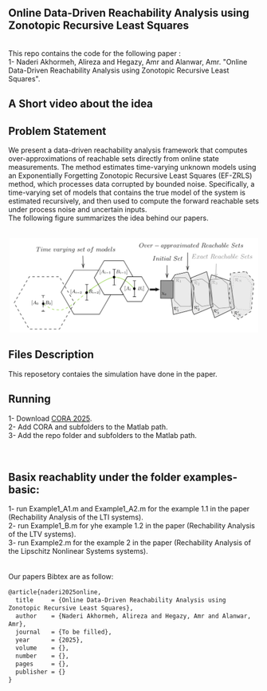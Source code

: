 ## Online Data-Driven Reachability Analysis using Zonotopic Recursive Least Squares
<br/> 
This repo contains the code for the following paper :<br/> 
1- Naderi Akhormeh, Alireza and Hegazy, Amr and Alanwar, Amr. "Online Data-Driven Reachability Analysis using Zonotopic Recursive Least Squares".

## A Short video about the idea
 

## Problem Statement
We present a data-driven reachability analysis framework that computes over-approximations of reachable sets directly from online state measurements. The method estimates time-varying unknown models using an Exponentially Forgetting Zonotopic Recursive Least Squares (EF-ZRLS) method, which processes data corrupted by bounded noise. Specifically, a time-varying set of models that contains the true model of the system is estimated recursively, and then used to compute the forward reachable sets under process noise and uncertain inputs.<br />
The following figure summarizes the idea behind our papers.
<br /> <br />
<p align="center">
<img
src="Figures/diagram.jpg"
raw=true
alt="Subject Pronouns"
width=500
/>
</p>

## Files Description 
This reposetory contaies the simulation have done in the paper.<br />


## Running 
1- Download [CORA 2025](https://tumcps.github.io/CORA//pages/archive/v2025/index.html).<br />
2- Add CORA and subfolders to the Matlab path.  <br />
3- Add the repo folder and subfolders to the Matlab path.  <br />
<br />
<br />
## Basix reachablity under the folder examples-basic:<br />
1- run Example1_A1.m and Example1_A2.m for the example 1.1 in the paper (Rechability Analysis of the LTI systems).<br />
2- run Example1_B.m for yhe example 1.2 in the paper (Rechability Analysis of the LTV systems).<br />
3- run Example2.m for the example 2 in the paper (Rechability Analysis of the Lipschitz Nonlinear Systems systems).<br />
<br />
<br />
Our papers Bibtex are as follow:<br />
```
@article{naderi2025online,
  title     = {Online Data-Driven Reachability Analysis using Zonotopic Recursive Least Squares},
  author    = {Naderi Akhormeh, Alireza and Hegazy, Amr and Alanwar, Amr},
  journal   = {To be filled},
  year      = {2025},
  volume    = {},
  number    = {},
  pages     = {},
  publisher = {}
}

```
